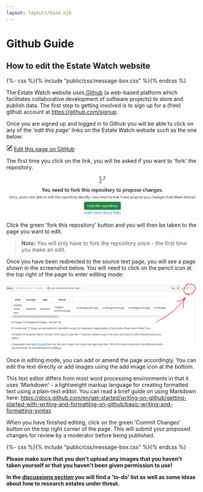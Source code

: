 ```yaml
---
layout: layouts/base.njk
---
```

# Github Guide
## How to edit the Estate Watch website
{%- css %}{% include "public/css/message-box.css" %}{% endcss %}
<div class="message-box">
The Estate Watch website uses<a href="https://pages.github.com/"> Github</a> (a web-based platform which facilitates collaborative development of software projects) to store and publish data. The first step to getting involved is to sign up for a (free) github account at <a href="https://github.com/signup"> https://github.com/signup</a>.
</div>

Once you are signed up and logged in to Github you will be able to click on any of the _'edit this page'_ links on the Estate Watch website such as the one below:

<svg xmlns="http://www.w3.org/2000/svg" width="16" height="16" fill="currentColor" class="bi bi-pencil-square" viewBox="0 0 16 16">
  <path d="M15.502 1.94a.5.5 0 0 1 0 .706L14.459 3.69l-2-2L13.502.646a.5.5 0 0 1 .707 0l1.293 1.293zm-1.75 2.456-2-2L4.939 9.21a.5.5 0 0 0-.121.196l-.805 2.414a.25.25 0 0 0 .316.316l2.414-.805a.5.5 0 0 0 .196-.12l6.813-6.814z"/>
  <path fill-rule="evenodd" d="M1 13.5A1.5 1.5 0 0 0 2.5 15h11a1.5 1.5 0 0 0 1.5-1.5v-6a.5.5 0 0 0-1 0v6a.5.5 0 0 1-.5.5h-11a.5.5 0 0 1-.5-.5v-11a.5.5 0 0 1 .5-.5H9a.5.5 0 0 0 0-1H2.5A1.5 1.5 0 0 0 1 2.5z"/>
</svg>
		      <a href="https://github.com/estatewatch/estatewatch/blob/main/{{ page.inputPath }}">Edit this page on GitHub</a>

The first time you click on the link, you will be asked if you want to 'fork' the repository. 

![image of forking at github](estates/src/images/githubfork.png)

Click the green 'fork this repository' button and you will then be taken to the page you want to edit. 

> **Note:** You will only have to fork the repository once - the first time you make an edit.

Once you have been redirected to the source text page, you will see a page shown in the screenshot below. You will need to click on the pencil icon at the top right of the page to enter editing mode:

![image of editing at github](estates/src/images/githubedit.png)

Once in editing mode, you can add or amend the page accordingly. You can edit the text directly or add images using the add image icon at the bottom.

This text editor differs from most word processing environments in that it uses 'Markdown' - a lightweight markup language for creating formatted text using a plain-text editor. You can read a brief guide on using Markdown here: <https://docs.github.com/en/get-started/writing-on-github/getting-started-with-writing-and-formatting-on-github/basic-writing-and-formatting-syntax>

When you have finished editing, click on the green 'Commit Changes' button on the top right corner of the page. This will submit your proposed changes for review by a moderator before being published.

{%- css %}{% include "public/css/message-box.css" %}{% endcss %}
<div class="message-box-green">
<b>Please make sure that you don't upload any images that you haven't taken yourself or that you haven't been given permission to use!
</div>

In the [discussions section](https://github.com/estatewatch/estatewatch/discussions) you will find a 'to-do' list as well as some ideas about how to research estates under threat. 








